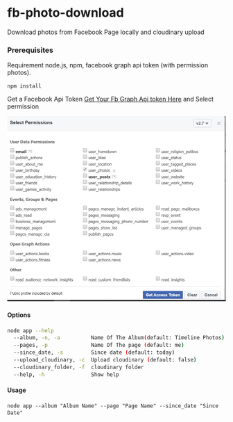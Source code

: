 # fb-photo-download
Download photos from Facebook Page locally and cloudinary upload

### Prerequisites

Requirement node.js, npm, facebook graph api token (with permission photos).

```
npm install
```

Get a Facebook Api Token
[Get Your Fb Graph Api token Here](https://developers.facebook.com/tools/explorer "Graph Api explorer")
and Select permission

![Graph token](https://raw.githubusercontent.com/MaxySpark/fb-photo-album-download/master/Screenshot/fbs4.jpg "Graph Api Token")

#### Options
```sh
node app --help
  --album, -n, -a          Name Of The Album(default: Timeline Photos)  [string]
  --pages, -p              Name Of The page (default: me)               [string]
  --since_date, -s         Since date (default: today)
  --upload_cloudinary, -c  Upload cloudinary (default: false)          [boolean]
  --cloudinary_folder, -f  cloudinary folder                            [string]
  --help, -h               Show help                                   [boolean]
```

#### Usage
```
node app --album "Album Name" --page "Page Name" --since_date "Since Date"

```
